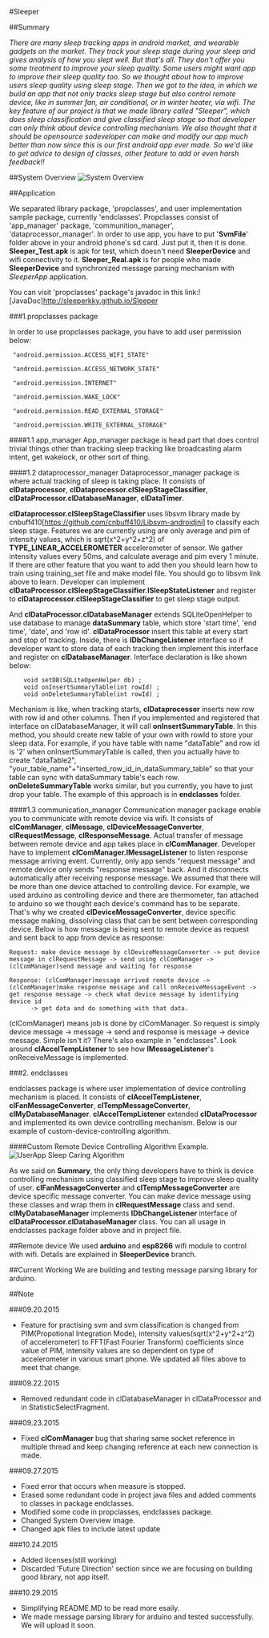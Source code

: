 #Sleeper

##Summary

*There are many sleep tracking apps in android market, and wearable gadgets on the market. They track your sleep stage during
your sleep and gives analysis of how you slept well. But that's all. They don't offer you some treatment to improve your
sleep quality. Some users might want app to improve their sleep quality too. So we thought about how to improve users sleep
quality using sleep stage. Then we got to the idea, in which we build an app that not only tracks sleep stage but also control
remote device, like in summer fan, air conditional, or in winter heater, via wifi. The key feature of our project is that we made
library called "Sleeper", which does sleep classification and give classified sleep stage so that developer can only think about 
device controlling mechanism. We also thought that it should be opensource sodeveloper can make and modify our app much better than
now since this is our first android app ever made. So we'd like to get advice to design of classes, other feature to add or even harsh feedback!!*

##System Overview
![System Overview](./README_IMG/SystemOverview.jpg)


##Application

We separated library package, 'propclasses', and user implementation sample package, currently 'endclasses'. Propclasses consist
of 'app_manager' package, 'communition_manager', 'dataprocessor_manager'. In order to use app, you have to put '**SvmFile**'
folder above in your android phone's sd card. Just put it, then it is done. **Sleeper_Test.apk** is apk for test, which doesn't need
**SleeperDevice** and wifi connectivity to it. **Sleeper_Real.apk** is for people who made **SleeperDevice** and synchronized message
parsing mechanism with *SleeperApp* application. 

You can visit 'propclasses' package's javadoc in this link:![JavaDoc]http://sleeperkky.github.io/Sleeper

###1.propclasses package

In order to use propclasses package, you have to add user permission below:


     "android.permission.ACCESS_WIFI_STATE"
	 
     "android.permission.ACCESS_NETWORK_STATE"
	 
     "android.permission.INTERNET"
	 
     "android.permission.WAKE_LOCK"
	 
     "android.permission.READ_EXTERNAL_STORAGE"
	 
     "android.permission.WRITE_EXTERNAL_STORAGE"
	 

####1.1 app_manager
App_manager package is head part that does control trivial things other than tracking sleep tracking like broadcasting alarm intent, get wakelock, or other sort of thing.

####1.2 dataprocessor_manager 
Dataprocessor_manager package is where actual tracking of sleep is taking place. It consists of **clDataprocessor**, **clDataprocessor.clSleepStageClassifier**,
**clDataProcessor.clDatabaseManager**, **clDataTimer**.

**clDataprocessor.clSleepStageClassifier** uses libsvm library made by 
cnbuff410[https://github.com/cnbuff410/Libsvm-androidjni] to classify each sleep stage. Features we are currently
using are only average and pim of intensity values, which is sqrt(x^2+y^2+z^2) of **TYPE_LINEAR_ACCELEROMETER** accelerometer of sensor.
We gather intensity values every 50ms, and calculate average and pim every 1 minute. If there are other feature that you
want to add then you should learn how to train using training_set file and make model file. You should go to libsvm link
above to learn. Developer can implement **clDataProcessor.clSleepStageClassifier.ISleepStateListener** and register to **clDataprocessor.clSleepStageClassifier**
to get sleep stage output.

And **clDataProcessor.clDatabaseManager** extends SQLiteOpenHelper to use database to manage **dataSummary** table, which store 'start time',
'end time', 'date', and 'row id'. **clDataProcessor** insert this table at every start and stop of tracking. Inside, there is **IDbChangeListener**
interface so if developer want to store data of each tracking then implement this interface and register on **clDatabaseManager**. Interface declaration is like shown below:


        void setDB(SQLiteOpenHelper db) ;         
        void onInsertSummaryTable(int rowId) ; 
        void onDeleteSummaryTable(int rowId) ;


Mechanism is like, when tracking starts, **clDataprocessor** inserts new row with row id and other columns. Then if you implemented and registered that interface on clDatabaseManager,
it will call **onInsertSummaryTable**. In this method, you should create new table of your own with rowId to store your sleep data. For example, if you have table with name "dataTable" and
row id is '2' when onInsertSummaryTable is called, then you actually have to create "dataTable2", "your_table_name"+"inserted_row_id_in_dataSummary_table" so that your table can sync with
dataSummary table's each row. **onDeleteSummaryTable** works similar, but you currently, you have to just drop your table. The example of this approach is in **endclasses** folder.


####1.3 communication_manager
Communication manager package enable you to communicate with remote device via wifi. It consists of **clComManager**, **clMessage**, **clDeviceMessageConverter**, **clRequestMessage**, **clResponseMessage**.
Actual transfer of message between remote device and app takes place in **clComManager**. Developer have to implement **clComManager.IMessageListener** to listen response message arriving event.
Currently, only app sends "request message" and remote device only sends "response message" back. And it disconnects automatically after receiving response message. We assumed that there will be more than
one device attached to controlling device. For example, we used arduino as controlling device and there are thermometer, fan attached to arduino so we thought each device's command has to be separate. 
That's why we created **clDeviceMessageConverter**, device specific message making, dissolving class that can be sent between corresponding device.
Below is how message is being sent to remote device as request and sent back to app from device as response:


    Request: make device message by clDeviceMessageConverter -> put device message in clRequestMessage -> send using clComManager -> (clComManager)send message and waiting for response

    Response: (clComManager)message arrived remote device -> (clComManager)make response message and call onReceiveMessageEvent -> get response message -> check what device message by identifying device id
		  -> get data and do something with that data.
		  
		  
(clComManager) means job is done by clComManager. So request is simply device message -> message -> send and response is message -> device message. Simple isn't it? There's also example in "endclasses".
Look around **clAccelTempListener** to see how **IMessageListener**'s onReceiveMessage is implemented. 

###2. endclasses

endclasses package is where user implementation of device controlling mechanism is placed. It consists of **clAccelTempListener**, **clFanMessageConverter**, **clTempMessageConverter**,
**clMyDatabaseManager**. **clAccelTempListener** extended **clDataProcessor** and implemented its own device controlling mechanism. Below is our example of custom-device-controlling algorithm.


####Custom Remote Device Controlling Algorithm Example.
![UserApp Sleep Caring Algorithm](./README_IMG/UserApp_Sleep_Caring_Algorithm.jpg)


As we said on **Summary**, the only thing developers have to think is device controlling mechanism using classified sleep stage to improve sleep quality of user.
**clFanMessageConverter** and **clTempMessageConverter** are device specific message converter. You can make device message using these classes and wrap them in
**clRequestMessage** class and send. **clMyDatabaseManager** implements **IDbChangeListener** interface of **clDataProcessor.clDatabaseManager** class. You can all
usage in endclasses package folder above and in project file.

##Remote device
We used **arduino** and **esp8266** wifi module to control with wifi. Details are explained in **SleeperDevice** branch.

##Current Working
We are building and testing message parsing library for arduino. 


##Note


 ###09.20.2015
  - Feature for practising svm and svm classification is changed from PIM(Propotional Integration Mode), intensity values(sqrt(x^2+y^2+z^2) of accelerometer) to FFT(Fast Fourier Transform) coefficients since value of PIM,
    intensity values are so dependent on type of accelerometer in various smart phone. We updated all files above to meet that change.
	
 ###09.22.2015
  - Removed redundant code in clDatabaseManager in clDataProcessor and in StatisticSelectFragment.
  
 ###09.23.2015
  - Fixed **clComManager** bug that sharing same socket reference in multiple thread and keep changing reference at each new connection is made.
  
 ###09.27.2015
  - Fixed error that occurs when measure is stopped. 
  - Erased some redundant code in project java files and added comments to classes in package endclasses.
  - Modified some code in propclasses, endclasses package.
  - Changed System Overview image.
  - Changed apk files to include latest update
  
 ###10.24.2015
  - Added licenses(still working)
  - Discarded 'Future Direction' section since we are focusing on building good library, not app itself.
  
 ###10.29.2015
  - Simplifying README.MD to be read more esaily.
  - We made message parsing library for arduino and tested successfully. We will upload it soon.